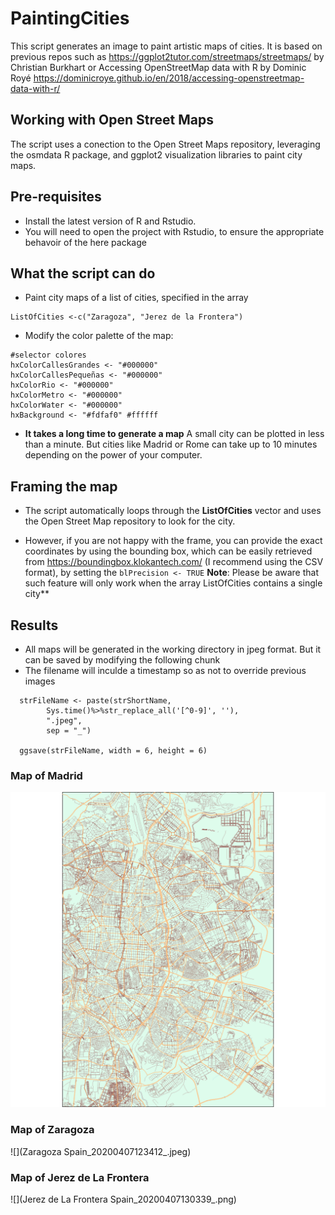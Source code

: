 # PaintingCities
This script generates an image to paint artistic maps of cities. It is based on previous repos such as https://ggplot2tutor.com/streetmaps/streetmaps/ by Christian Burkhart or Accessing OpenStreetMap data with R by Dominic Royé https://dominicroye.github.io/en/2018/accessing-openstreetmap-data-with-r/

## Working with Open Street Maps
The script uses a conection to the Open Street Maps repository, leveraging the osmdata R package, and ggplot2 visualization libraries to paint city maps.

## Pre-requisites

- Install the latest version of R and Rstudio. 
- You will need to open the project with Rstudio, to ensure the appropriate behavoir of the here package

## What the script can do

- Paint city maps of a list of cities, specified in the array

```
ListOfCities <-c("Zaragoza", "Jerez de la Frontera")
```

- Modify the color palette of the map:
```
#selector colores
hxColorCallesGrandes <- "#000000"
hxColorCallesPequeñas <- "#000000"
hxColorRio <- "#000000"
hxColorMetro <- "#000000"
hxColorWater <- "#000000"
hxBackground <- "#fdfaf0" #ffffff
```
- **It takes a long time to generate a map** A small city can be plotted in less than a minute. But cities like Madrid or Rome can take up to 10 minutes depending on the power of your computer.

## Framing the map

- The script automatically loops through the **ListOfCities** vector and uses the Open Street Map repository to look for the city. 

- However, if you are not happy with the frame, you can provide the exact coordinates by using the bounding box, which can be easily retrieved from https://boundingbox.klokantech.com/ (I recommend using the CSV format), by setting the ``` blPrecision <- TRUE ``` **Note**: Please be aware that such feature will only work when the array ListOfCities contains a single city**

## Results

- All maps will be generated in the working directory in jpeg format. But it can be saved by modifying the following chunk
- The filename will inculde a timestamp so as not to override previous images

```
  strFileName <- paste(strShortName,
        Sys.time()%>%str_replace_all('[^0-9]', ''),
        ".jpeg",
        sep = "_")
  
  ggsave(strFileName, width = 6, height = 6)
```
### Map of Madrid

![](MadridMap.png)

### Map of Zaragoza

![](Zaragoza Spain_20200407123412_.jpeg)

### Map of Jerez de La Frontera

![](Jerez de La Frontera Spain_20200407130339_.png)

